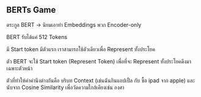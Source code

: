 ## BERTs Game

ตระกูล BERT -> นิยมเอาทำ Embeddings พวก Encoder-only

BERT รับได้แค่ 512 Tokens 

มี Start token มีตัวแรก เราสามารถใช้ตัวเดียวเพื่อ Represent ทั้งประโยค

ตัว BERT จะใช้ Start token <cls> (Represent Token) เพื่อที่จะ Represent ทั้งประโยคดึงมาเฉพาะตัวหน้า

ตัวที่ทำให้คำคำนึงต่างกันคือ บริบท Context (เช่นฉันกินแอปเปิ้ล กับ ซื้อ ipad จาก apple)
และนับจาก Cosine Similarity เพื่อวัดความใกล้เคียงเช่น องศา


